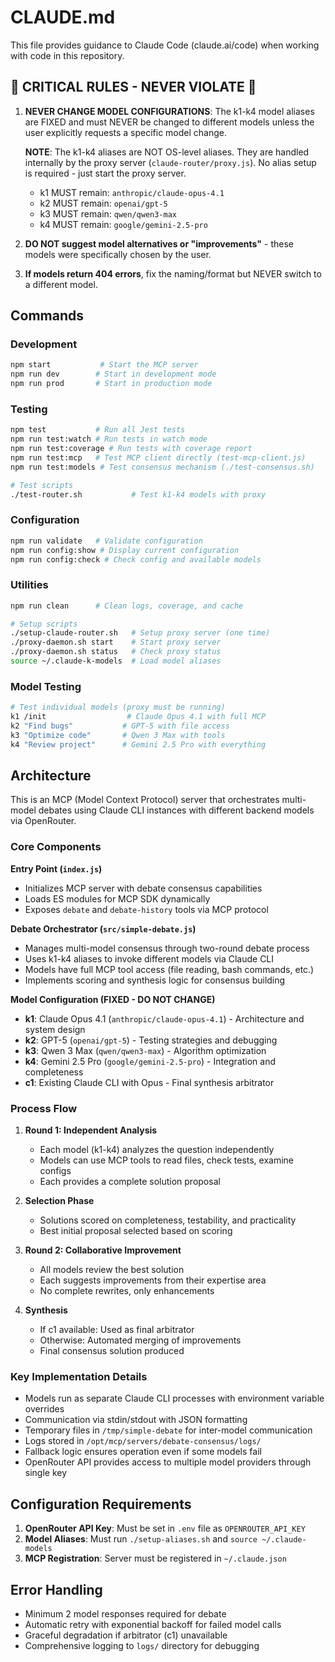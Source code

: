 # CLAUDE.md

This file provides guidance to Claude Code (claude.ai/code) when working with code in this repository.

## 🛑 CRITICAL RULES - NEVER VIOLATE 🛑

1. **NEVER CHANGE MODEL CONFIGURATIONS**: The k1-k4 model aliases are FIXED and must NEVER be changed to different models unless the user explicitly requests a specific model change.
   
   **NOTE**: The k1-k4 aliases are NOT OS-level aliases. They are handled internally by the proxy server (`claude-router/proxy.js`). No alias setup is required - just start the proxy server.
   - k1 MUST remain: `anthropic/claude-opus-4.1`
   - k2 MUST remain: `openai/gpt-5`
   - k3 MUST remain: `qwen/qwen3-max`
   - k4 MUST remain: `google/gemini-2.5-pro`

2. **DO NOT suggest model alternatives or "improvements"** - these models were specifically chosen by the user.

3. **If models return 404 errors**, fix the naming/format but NEVER switch to a different model.

## Commands

### Development
```bash
npm start           # Start the MCP server
npm run dev        # Start in development mode
npm run prod       # Start in production mode
```

### Testing
```bash
npm test           # Run all Jest tests
npm run test:watch # Run tests in watch mode
npm run test:coverage # Run tests with coverage report
npm run test:mcp   # Test MCP client directly (test-mcp-client.js)
npm run test:models # Test consensus mechanism (./test-consensus.sh)

# Test scripts
./test-router.sh           # Test k1-k4 models with proxy
```

### Configuration
```bash
npm run validate   # Validate configuration
npm run config:show # Display current configuration  
npm run config:check # Check config and available models
```

### Utilities
```bash
npm run clean      # Clean logs, coverage, and cache

# Setup scripts
./setup-claude-router.sh   # Setup proxy server (one time)
./proxy-daemon.sh start    # Start proxy server
./proxy-daemon.sh status   # Check proxy status
source ~/.claude-k-models  # Load model aliases
```

### Model Testing
```bash
# Test individual models (proxy must be running)
k1 /init                  # Claude Opus 4.1 with full MCP
k2 "Find bugs"           # GPT-5 with file access
k3 "Optimize code"       # Qwen 3 Max with tools
k4 "Review project"      # Gemini 2.5 Pro with everything
```

## Architecture

This is an MCP (Model Context Protocol) server that orchestrates multi-model debates using Claude CLI instances with different backend models via OpenRouter.

### Core Components

**Entry Point (`index.js`)**
- Initializes MCP server with debate consensus capabilities
- Loads ES modules for MCP SDK dynamically
- Exposes `debate` and `debate-history` tools via MCP protocol

**Debate Orchestrator (`src/simple-debate.js`)**
- Manages multi-model consensus through two-round debate process
- Uses k1-k4 aliases to invoke different models via Claude CLI
- Models have full MCP tool access (file reading, bash commands, etc.)
- Implements scoring and synthesis logic for consensus building

**Model Configuration (FIXED - DO NOT CHANGE)**
- **k1**: Claude Opus 4.1 (`anthropic/claude-opus-4.1`) - Architecture and system design
- **k2**: GPT-5 (`openai/gpt-5`) - Testing strategies and debugging  
- **k3**: Qwen 3 Max (`qwen/qwen3-max`) - Algorithm optimization
- **k4**: Gemini 2.5 Pro (`google/gemini-2.5-pro`) - Integration and completeness
- **c1**: Existing Claude CLI with Opus - Final synthesis arbitrator

### Process Flow

1. **Round 1: Independent Analysis**
   - Each model (k1-k4) analyzes the question independently
   - Models can use MCP tools to read files, check tests, examine configs
   - Each provides a complete solution proposal

2. **Selection Phase**
   - Solutions scored on completeness, testability, and practicality
   - Best initial proposal selected based on scoring

3. **Round 2: Collaborative Improvement**
   - All models review the best solution
   - Each suggests improvements from their expertise area
   - No complete rewrites, only enhancements

4. **Synthesis**
   - If c1 available: Used as final arbitrator
   - Otherwise: Automated merging of improvements
   - Final consensus solution produced

### Key Implementation Details

- Models run as separate Claude CLI processes with environment variable overrides
- Communication via stdin/stdout with JSON formatting
- Temporary files in `/tmp/simple-debate` for inter-model communication
- Logs stored in `/opt/mcp/servers/debate-consensus/logs/`
- Fallback logic ensures operation even if some models fail
- OpenRouter API provides access to multiple model providers through single key

## Configuration Requirements

1. **OpenRouter API Key**: Must be set in `.env` file as `OPENROUTER_API_KEY`
2. **Model Aliases**: Must run `./setup-aliases.sh` and `source ~/.claude-models`
3. **MCP Registration**: Server must be registered in `~/.claude.json`

## Error Handling

- Minimum 2 model responses required for debate
- Automatic retry with exponential backoff for failed model calls
- Graceful degradation if arbitrator (c1) unavailable
- Comprehensive logging to `logs/` directory for debugging